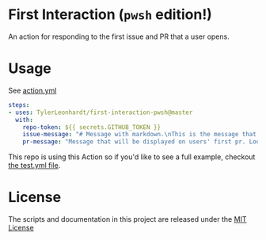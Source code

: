 # First Interaction (`pwsh` edition!)

An action for responding to the first issue and PR that a user opens.

# Usage

See [action.yml](action.yml)

```yaml
steps:
- uses: TylerLeonhardt/first-interaction-pwsh@master
  with:
    repo-token: ${{ secrets.GITHUB_TOKEN }}
    issue-message: "# Message with markdown.\nThis is the message that will be displayed on users' first issue."
    pr-message: "Message that will be displayed on users' first pr. Look, a `code block` for markdown."
```

This repo is using this Action so if you'd like to see a full example, checkout [the test.yml file](.github/workflows/test.yml).

# License

The scripts and documentation in this project are released under the [MIT License](LICENSE)
